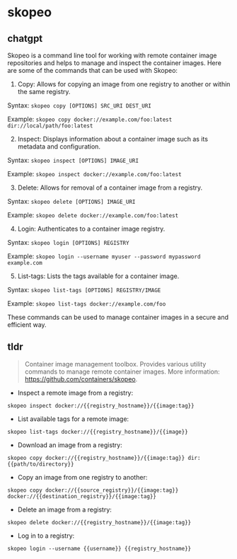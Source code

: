# skopeo 
## chatgpt 
Skopeo is a command line tool for working with remote container image repositories and helps to manage and inspect the container images. Here are some of the commands that can be used with Skopeo:

1. Copy: Allows for copying an image from one registry to another or within the same registry.

Syntax: `skopeo copy [OPTIONS] SRC_URI DEST_URI`

Example: `skopeo copy docker://example.com/foo:latest dir://local/path/foo:latest`

2. Inspect: Displays information about a container image such as its metadata and configuration.

Syntax: `skopeo inspect [OPTIONS] IMAGE_URI`

Example: `skopeo inspect docker://example.com/foo:latest`

3. Delete: Allows for removal of a container image from a registry.

Syntax: `skopeo delete [OPTIONS] IMAGE_URI`

Example: `skopeo delete docker://example.com/foo:latest`

4. Login: Authenticates to a container image registry.

Syntax: `skopeo login [OPTIONS] REGISTRY`

Example: `skopeo login --username myuser --password mypassword example.com`

5. List-tags: Lists the tags available for a container image.

Syntax: `skopeo list-tags [OPTIONS] REGISTRY/IMAGE`

Example: `skopeo list-tags docker://example.com/foo`

These commands can be used to manage container images in a secure and efficient way. 

## tldr 
 
> Container image management toolbox.
> Provides various utility commands to manage remote container images.
> More information: <https://github.com/containers/skopeo>.

- Inspect a remote image from a registry:

`skopeo inspect docker://{{registry_hostname}}/{{image:tag}}`

- List available tags for a remote image:

`skopeo list-tags docker://{{registry_hostname}}/{{image}}`

- Download an image from a registry:

`skopeo copy docker://{{registry_hostname}}/{{image:tag}} dir:{{path/to/directory}}`

- Copy an image from one registry to another:

`skopeo copy docker://{{source_registry}}/{{image:tag}} docker://{{destination_registry}}/{{image:tag}}`

- Delete an image from a registry:

`skopeo delete docker://{{registry_hostname}}/{{image:tag}}`

- Log in to a registry:

`skopeo login --username {{username}} {{registry_hostname}}`
